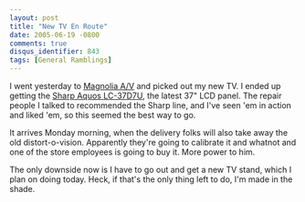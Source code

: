 ```yaml
---
layout: post
title: "New TV En Route"
date: 2005-06-19 -0800
comments: true
disqus_identifier: 843
tags: [General Ramblings]
---
```

I went yesterday to [Magnolia A/V](http://www.magnoliahifi.com) and
picked out my new TV. I ended up getting the [Sharp Aquos
LC-37D7U](http://www.amazon.com/exec/obidos/ASIN/B0007UVYLW/mhsvortex),
the latest 37" LCD panel. The repair people I talked to recommended the
Sharp line, and I've seen 'em in action and liked 'em, so this seemed
the best way to go.
 
 It arrives Monday morning, when the delivery folks will also take away
the old distort-o-vision. Apparently they're going to calibrate it and
whatnot and one of the store employees is going to buy it. More power to
him.
 
 The only downside now is I have to go out and get a new TV stand, which
I plan on doing today. Heck, if that's the only thing left to do, I'm
made in the shade.

